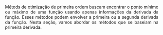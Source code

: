 <p align = "justify">
Métods de otimização de primeira ordem buscam encontrar o ponto mínimo ou máximo de uma função usando apenas informações da derivada da função. Esses métodos podem envolver a primeira ou a segunda derivada da função. Nesta seção, vamos abordar os métodos que se baseiam na primeira derivada.
</p>